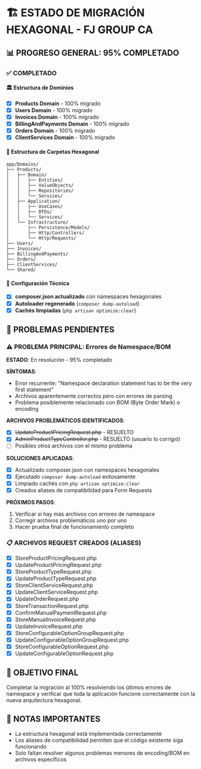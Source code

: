 # 🏗️ ESTADO DE MIGRACIÓN HEXAGONAL - FJ GROUP CA

## 📊 PROGRESO GENERAL: 95% COMPLETADO

### ✅ COMPLETADO

#### 🏛️ Estructura de Dominios
- [x] **Products Domain** - 100% migrado
- [x] **Users Domain** - 100% migrado  
- [x] **Invoices Domain** - 100% migrado
- [x] **BillingAndPayments Domain** - 100% migrado
- [x] **Orders Domain** - 100% migrado
- [x] **ClientServices Domain** - 100% migrado

#### 📁 Estructura de Carpetas Hexagonal
```
app/Domains/
├── Products/
│   ├── Domain/
│   │   ├── Entities/
│   │   ├── ValueObjects/
│   │   ├── Repositories/
│   │   └── Services/
│   ├── Application/
│   │   ├── UseCases/
│   │   ├── DTOs/
│   │   └── Services/
│   └── Infrastructure/
│       ├── Persistence/Models/
│       ├── Http/Controllers/
│       └── Http/Requests/
├── Users/
├── Invoices/
├── BillingAndPayments/
├── Orders/
├── ClientServices/
└── Shared/
```

#### 🔧 Configuración Técnica
- [x] **composer.json actualizado** con namespaces hexagonales
- [x] **Autoloader regenerado** (`composer dump-autoload`)
- [x] **Cachés limpiadas** (`php artisan optimize:clear`)

## 🚨 PROBLEMAS PENDIENTES

### ⚠️ PROBLEMA PRINCIPAL: Errores de Namespace/BOM
**ESTADO**: En resolución - 95% completado

**SÍNTOMAS**:
- Error recurrente: "Namespace declaration statement has to be the very first statement"
- Archivos aparentemente correctos pero con errores de parsing
- Problema posiblemente relacionado con BOM (Byte Order Mark) o encoding

**ARCHIVOS PROBLEMÁTICOS IDENTIFICADOS**:
- [x] ~~UpdateProductPricingRequest.php~~ - RESUELTO
- [x] ~~AdminProductTypeController.php~~ - RESUELTO (usuario lo corrigió)
- [ ] Posibles otros archivos con el mismo problema

**SOLUCIONES APLICADAS**:
- [x] Actualizado composer.json con namespaces hexagonales
- [x] Ejecutado `composer dump-autoload` exitosamente
- [x] Limpiado cachés con `php artisan optimize:clear`
- [x] Creados aliases de compatibilidad para Form Requests

**PRÓXIMOS PASOS**:
1. Verificar si hay más archivos con errores de namespace
2. Corregir archivos problemáticos uno por uno
3. Hacer prueba final de funcionamiento completo

### 📋 ARCHIVOS REQUEST CREADOS (ALIASES)
- [x] StoreProductPricingRequest.php
- [x] UpdateProductPricingRequest.php  
- [x] StoreProductTypeRequest.php
- [x] UpdateProductTypeRequest.php
- [x] StoreClientServiceRequest.php
- [x] UpdateClientServiceRequest.php
- [x] UpdateOrderRequest.php
- [x] StoreTransactionRequest.php
- [x] ConfirmManualPaymentRequest.php
- [x] StoreManualInvoiceRequest.php
- [x] UpdateInvoiceRequest.php
- [x] StoreConfigurableOptionGroupRequest.php
- [x] UpdateConfigurableOptionGroupRequest.php
- [x] StoreConfigurableOptionRequest.php
- [x] UpdateConfigurableOptionRequest.php

## 🎯 OBJETIVO FINAL
Completar la migración al 100% resolviendo los últimos errores de namespace y verificar que toda la aplicación funcione correctamente con la nueva arquitectura hexagonal.

## 📝 NOTAS IMPORTANTES
- La estructura hexagonal está implementada correctamente
- Los aliases de compatibilidad permiten que el código existente siga funcionando
- Solo faltan resolver algunos problemas menores de encoding/BOM en archivos específicos
